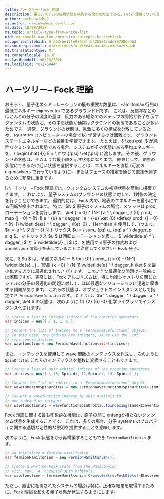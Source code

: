 ```yaml
---
title: ハーツリー-Fock 理論
description: 量子システムの初期状態を構築する簡単な方法である、Fock 理論について説明します。
author: nathanwiebe2
ms.author: nawiebe@microsoft.com
ms.date: 10/09/2017
ms.topic: article-type-from-white-list
uid: microsoft.quantum.chemistry.concepts.hartreefock
ms.openlocfilehash: 6fa63cbe13fe98565ffb42b56f3ade86720cedb3
ms.sourcegitcommit: 0181e7c9e98f9af30ea32d3cd8e7e5e30257a4dc
ms.translationtype: MT
ms.contentlocale: ja-JP
ms.lasthandoff: 06/23/2020
ms.locfileid: "85275944"
---
```

# <a name="hartreefock-theory"></a>ハーツリー– Fock 理論

おそらく、量子化学シミュレーションの最も重要な数量は、Hamiltonian 行列の最低エネルギー eigenvector であるグラウンド州です。
これは、反応率などのほとんどの分子の温度の量は、反力のある経路でのステップの開始と終了を示すクォンタムの状態と、その中間状態が通常はグラウンドの状態であることが多いためです。
通常、グラウンドの状態は、急激に多くの構成を分散しているため、(quantum コンピューターの場合でも) 学習するのは困難です。
グラウンドステートエネルギーなどの数量を学習できます。
たとえば、$ \ket{\psi} $ が純粋なクォンタムの状態である場合、システムがその状態にある平均エネルギーを、\ begin{\hat{H}} E = \ ロウ {/psi} \ket{\psi} に渡します。
その後、グラウンドの状態は、そのような最小値を示す状態になります。 結果として、実際の状態にできるだけ近い状態を選択することは、エネルギーを直接 (可変の eigensolvers で行っているように)、またはフェーズの推定を通じて直接予測するために非常に重要です。

[ハー] ツリー– Fock 理論では、クォンタムシステムの初期状態を簡単に構築できます。 これにより、量子システムのグラウンドの状態に対して、1対後の決定を行うことができます。 最終的には、Fock 内で、地表のエネルギーを最小にする回転が検出されます。 特に、$N $ 原子のシステムの場合、メソッドは prod_ ローテーションを実行します。 \ket {j = 0} ^ {N-1} a ^ \ dagger_j/ {0} prod_ map {j = 0} ^ {N-1} e ^ {u} a ^ dagger_j e ^ {-u} \ket {0} \defeq\ prod_ {j = 0} ^ {N-1} \widetilde{a} ^ \ dagger_j \Ket {0} 、Hermitian を使用して、(つまり、$u =-u ^ \ ダガー $) マトリックス $u = \ sum_ {pq} u_ {pq} a ^ \ dagger_p a_q $。 マトリックス $u $ は回転ローテーションを表し、$ \widetilde{a} ^ \ dagger_j $ と $ \widetilde{a} _j $ は、を使用する原子の作成および annihilation 演算子を表していることに注意してください– Fock 分子。


次に、$ $u $ は、予測エネルギー $ \bra {0} \ prod_ {j = 0} ^ {N-1} \widetilde{a} \_ j \_ /製品 {k = 0} ^ {N-1} \widetilde{a} ^ \ dagger_k \ket $ を最小化するように最適化されてい {0} ます。 このような最適化の問題は一般的には困難ですが、実際には、Fock アルゴリズムは、特に均衡ジオメトリの閉じたシェルの分子の最適化の問題に対して、ほぼ最適なソリューションに迅速に収束する傾向があります。 これらの状態は、オブジェクトのインスタンスとして指定でき `FermionWavefunction` ます。 たとえば、$a ^ \ dagger_ ^ \ dagger_ a ^ \ dagger_ \ket $ の状態は、次のように {1} {2} {6} {0} 化学ライブラリでインスタンス化されます。
```csharp
// Create a list of integer indices of the creation operators
var indices = new[] { 1, 2, 6 };

// Convert the list of indices to a `FermionWavefunction` object.
// In this case, the indices are integers, so we use the `int`
// type specialization.
var wavefunction = new FermionWavefunction<int>(indices);
```
また、インデックスを使用して wave 関数のインデックスを作成し、次のように `SpinOrbital` これらのインデックスを整数に変換することもできます。
```csharp
// Create a list of spin orbital indices of the creation operators
var indices = new[] { (0, Spin.d), (1,Spin.u), (3, Spin.u) };

// Convert the list of indices to a `FermionWavefunction` object.
var wavefunctionSpinOrbital = new FermionWavefunction<SpinOrbital>(indices.ToSpinOrbitals());

// Convert a wavefunction indexed by spin orbitals to
// one indexed by integers
var wavefunctionInt = wavefunctionSpinOrbital.ToIndexing(IndexConvention.UpDown);
```

Fock 理論に関する最も印象的な機能は、原子の間に entangを持たないクォンタム状態を生成することです。
これは、多くの場合、分子 systems のプロパティに関する適切な定性的な説明を提供することを意味します。 

次のように、Fock 状態をから再構築することもでき `FermionHamiltonian` ます。
```csharp
// We initialize a fermion Hamiltonian.
var fermionHamiltonian = new FermionHamiltonian();

// Create a Hartree-Fock state from the Hamiltonian 
// with, say, `4` occupied spin orbitals.
var wavefunction = fermionHamiltonian.CreateHartreeFockState(nElectrons: 4);
```

ただし、厳密に相関されたシステムの場合は特に、正確な結果を取得するために、Fock 理論を超える量子状態が発生するようにします。
